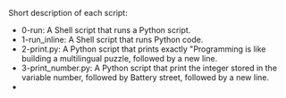 Short description of each script:
+ 0-run: A Shell script that runs a Python script.
+ 1-run_inline: A Shell script that runs Python code.
+ 2-print.py: A Python script that prints exactly "Programming is like building a multilingual puzzle, followed by a new line.
+ 3-print_number.py: A Python script that print the integer stored in the variable number, followed by Battery street, followed by a new line.
+
